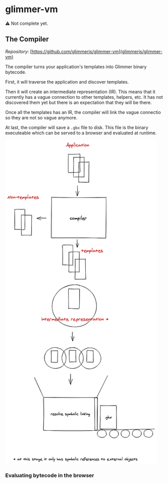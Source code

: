 # glimmer-vm

⚠️ Not complete yet.

## The Compiler

*Repository*: [https://github.com/glimmerjs/glimmer-vm](glimmerjs/glimmer-vm)

The compiler turns your application's templates into Glimmer binary bytecode.

First, it will traverse the application and discover templates.

Then it will create an intermediate representation (IR). This means that it currently has a vague connection to other templates, helpers, etc. It has not discovered them yet but there is an expectation that they will be there.

Once all the templates has an IR, the compiler will link the vague connectio so they are not so vague anymore.

At last, the compiler will save a `.gbx` file to disk. This file is the binary executeable which can be served to a browser and evaluated at runtime.



![Glimmer VM](glimmer-compiler-1.png)


### Evaluating bytecode in the browser
